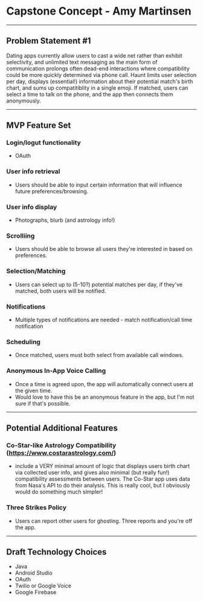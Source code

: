 # Capstone Concept - Amy Martinsen
****
## Problem Statement #1
Dating apps currently allow users to cast a wide net rather than exhibit selectivity, and unlimited text 
messaging as the main form of communication prolongs often dead-end interactions where compatibility could be more 
quickly determined via phone call. Haunt limits user selection per day, displays (essential!) information about their potential match's birth chart, and sums up compatitiblity in a single emoji. If matched, users can select a time to talk on the phone, and the app then connects them anonymously.
****
## MVP Feature Set
### Login/logut functionality
- OAuth
### User info retrieval
- Users should be able to input certain information that will influence future preferences/browsing.
### User info display
- Photographs, blurb (and astrology info!)
### Scrolliing
- Users should be able to browse all users they're interested in based on preferences.
### Selection/Matching
- Users can select up to (5-10?) potential matches per day, if they've matched, both users will be notified.
### Notifications
- Multiple types of notifications are needed - match notification/call time notification
### Scheduling
- Once matched, users must both select from available call windows.
### Anonymous In-App Voice Calling
- Once a time is agreed upon, the app will automatically connect users at the given time.
- Would love to have this be an anonymous feature in the app, but I'm not sure if that's possible.
****
## Potential Additional Features
### Co-Star-like Astrology Compatibility (https://www.costarastrology.com/)
- include a VERY minimal amount of logic that displays users birth chart via collected user info, and gives also 
minimal (but really fun!) compatibility assessments between users. The Co-Star app uses data from Nasa's API to do
their analysis. This is really cool, but I obviously would do something much simpler!
### Three Strikes Policy
- Users can report other users for ghosting. Three reports and you're off the app.
****
## Draft Technology Choices
- Java
- Android Studio
- OAuth
- Twilio or Google Voice
- Google Firebase